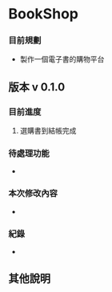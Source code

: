 # BookShop
### 目前規劃

* 製作一個電子書的購物平台

## 版本 v 0.1.0
### 目前進度
1. 選購書到結帳完成

### 待處理功能
* 

### 本次修改內容
* 

### 紀錄
* 

## 其他說明
